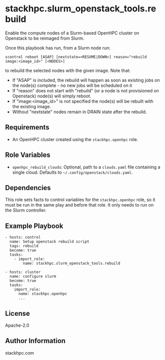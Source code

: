 stackhpc.slurm_openstack_tools.rebuild
=========

Enable the compute nodes of a Slurm-based OpenHPC cluster on Openstack to be reimaged from Slurm.

Once this playbook has run, from a Slurm node run:

    scontrol reboot [ASAP] [nextstate=<RESUME|DOWN>] reason="rebuild image:<image_id>" [<NODES>]

to rebuild the selected nodes with the given image. Note that:
- If "ASAP" is included, the rebuild will happen as soon as existing jobs on the node(s) complete - no new jobs will be scheduled on it
- If "reason" does not start with "rebuild" (or a node is not provisioned on Openstack) node(s) will simply reboot.
- If "image:<image_id>" is not specified the node(s) will be rebuilt with the existing image.
- Without "nextstate" nodes remain in DRAIN state after the rebuild.

Requirements
------------

- An OpenHPC cluster created using the `stackhpc.openhpc` role.

Role Variables
--------------

- `openhpc_rebuild_clouds`: Optional, path to a `clouds.yaml` file containing a single cloud. Defaults to `~/.config/openstack/clouds.yaml`.

Dependencies
------------

This role sets facts to control variables for the `stackhpc.openhpc` role, so it must be run in the same play and before that role. It only needs to run on the Slurm controller.

Example Playbook
----------------

    - hosts: control
      name: Setup openstack rebuild script
      tags: rebuild
      become: true
      tasks:
        - import_role:
            name: stackhpc.slurm_openstack_tools.rebuild
    
    - hosts: cluster
      name: configure slurm
      become: true
      tasks:
        import_role:
          name: stackhpc.openhpc
          ...


License
-------

Apache-2.0

Author Information
------------------

stackhpc.com
